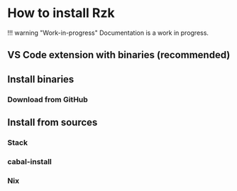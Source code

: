 # How to install Rzk

!!! warning "Work-in-progress"
    Documentation is a work in progress.

## VS Code extension with binaries (recommended)

## Install binaries

### Download from GitHub

## Install from sources

### Stack

### cabal-install

### Nix
